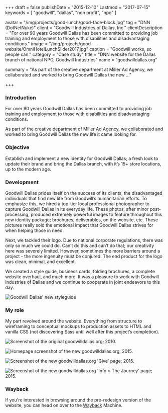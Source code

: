 +++
draft = false
publishDate = "2015-12-10"
Lastmod = "2017-07-15"
keywords = [ "goodwill", "dallas", "non profit", "npo" ]

avatar = "/img/projects/good-lunch/good-face-block.jpg"
tag = "DNN (DotNetNuke)"
client = "Goodwill Industries of Dallas, Inc."
clientDescription = "For over 90 years Goodwill Dallas has been committed to providing job training and employment to those with disabilities and disadvantaging conditions."
image = "/img/projects/good-website/OmniHotelLunchSlider2017.jpg"
caption = "Goodwill works, so people can."
category = "Case study"
title = "DNN website for the Dallas branch of national NPO, Goodwill Industries"
name = "goodwilldallas.org"

summary = "As part of the creative department at Miller Ad Agency, we collaborated and worked to bring Goodwill Dallas the new ..."

+++

### Introduction

For over 90 years Goodwill Dallas has been committed to providing job training and employment to those with disabilities and disadvantaging conditions.

As part of the creative department of Miller Ad Agency, we collaborated and worked to bring Goodwill Dallas the new life it came looking for.

### Objective

Establish and implement a new identity for Goodwill Dallas; a fresh look to update their brand and bring the Dallas branch, with it’s 15+ store locations, up to the modern age.

### Development

Goodwill Dallas prides itself on the success of its clients, the disadvantaged individuals that find new life from Goodwill’s humanitarian efforts. To emphasize this, we hired a top-tier local professional photographer to capture Goodwill Dallas in its everyday life. These photos, after minor post-processing, produced extremely powerful images to feature throughout this new identity package; brochures, deliverables, on the website, etc. These pictures really sold the emotional impact that Goodwill Dallas strives for when helping those in need.

Next, we tackled their logo. Due to national corporate regulations, there was only so much we could do. Can’t do this and can’t do that; our creativity here was severely limited. However, sometimes the more barriers around a project - the more ingenuity must be conjured. The end product for the logo was clean, minimal, and excellent.

We created a style guide, business cards, folding brochures, a complete website overhaul, and much more. It was a pleasure to work with Goodwill Industries of Dallas and we continue to cooperate in joint endeavors to this day.

![Goodwill Dallas' new styleguide](/img/projects/good-website/good-website-new-styles-01.jpg")

### My role

My part revolved around the website. Everything from structure to wireframing to conceptual mockups to production assets to HTML and vanilla CSS (not discovering Sass until well after this project’s completion).

![Screenshot of the original goodwilldallas.org; 2010.](/img/projects/good-website/good-website-old.jpg)

![Homepage screenshot of the new goodwilldallas.org; 2015.](/img/projects/good-website/good-website-new-01.jpg)

![Screenshot of the new goodwilldallas.org 'Give' page; 2015.](/img/projects/good-website/good-website-new-02.jpg)

![Screenshot of the new goodwilldallas.org 'Info > The Journey' page; 2015.](/img/projects/good-website/good-website-new-03.jpg)

### Wayback

If you're interested in browsing around the pre-redesign version of the website, you can head on over to the [Wayback](https://web.archive.org/web/20140110155931/http://goodwilldallas.org/) Machine.
